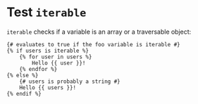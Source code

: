 Test `iterable`
===============

`iterable` checks if a variable is an array or a traversable object:

```twig
{# evaluates to true if the foo variable is iterable #}
{% if users is iterable %}
    {% for user in users %}
        Hello {{ user }}!
    {% endfor %}
{% else %}
    {# users is probably a string #}
    Hello {{ users }}!
{% endif %}
```